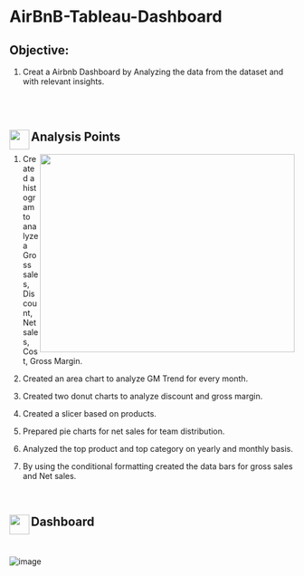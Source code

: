 # AirBnB-Tableau-Dashboard

## Objective: 
1.  Creat a Airbnb Dashboard by Analyzing the data from the dataset and with relevant insights. 

<br>
<br>
<h2>
<p><img align="left" height=35 width=35 src="https://assets.materialup.com/uploads/805362d3-e9d6-4aa7-b314-ed9dde22558b/preview.gif"/></p> Analysis Points
</h2>
<p><img align="right" height=350 width=450 src="https://media4.giphy.com/media/v1.Y2lkPTc5MGI3NjExdThxczg4a2U2MHh1MjJ5aTVraHk1a3Awc3d4Z3JrYXIwYjg4YjFrZyZlcD12MV9pbnRlcm5hbF9naWZfYnlfaWQmY3Q9Zw/3oKIPEqDGUULpEU0aQ/giphy.gif"/></p>

1. Created a histogram to analyze a Gross sales, Discount, Net sales, Cost, Gross Margin.

2. Created an area chart to analyze GM Trend for every month.

3. Created two donut charts to analyze discount and gross margin. 

4. Created a slicer based on products.

5. Prepared pie charts for net sales for team distribution.

6. Analyzed the top product and top category on yearly and monthly basis.

7. By using the conditional formatting created the data bars for gross sales and Net sales. 

<br>
<h2>
<p><img align="left" height=35 width=35 src="https://i.pinimg.com/originals/a2/70/d2/a270d270d5ca184422cf980475b99e24.gif"/></p> Dashboard
</h2>
<br>


![image](https://user-images.githubusercontent.com/112122147/187630669-a48e6628-2663-4e6b-bfe4-a8ba5623ee8b.png)
